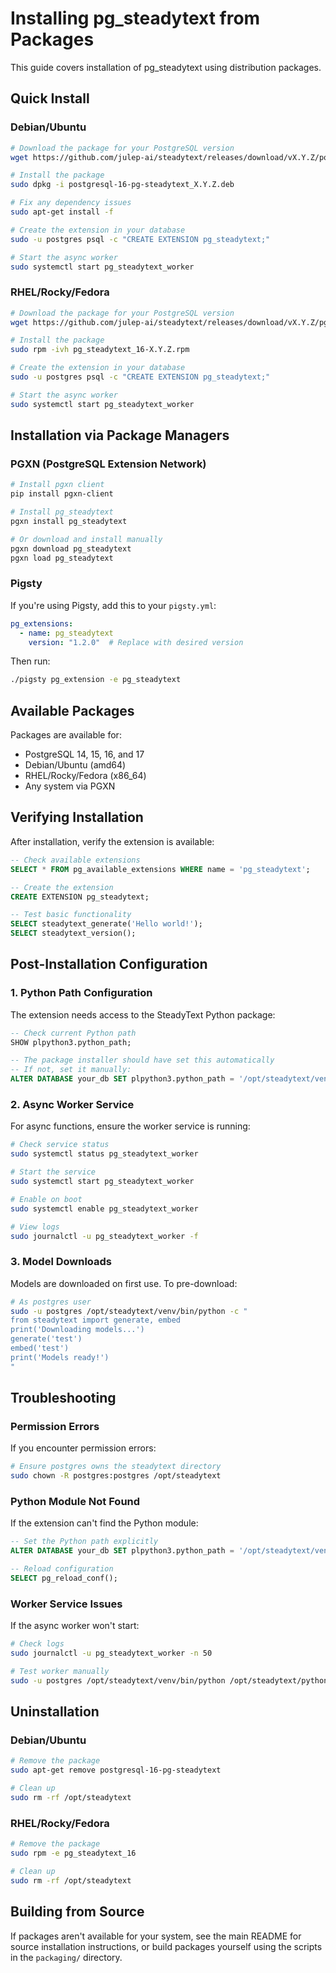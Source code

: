 # Installing pg_steadytext from Packages

This guide covers installation of pg_steadytext using distribution packages.

## Quick Install

### Debian/Ubuntu

```bash
# Download the package for your PostgreSQL version
wget https://github.com/julep-ai/steadytext/releases/download/vX.Y.Z/postgresql-16-pg-steadytext_X.Y.Z.deb

# Install the package
sudo dpkg -i postgresql-16-pg-steadytext_X.Y.Z.deb

# Fix any dependency issues
sudo apt-get install -f

# Create the extension in your database
sudo -u postgres psql -c "CREATE EXTENSION pg_steadytext;"

# Start the async worker
sudo systemctl start pg_steadytext_worker
```

### RHEL/Rocky/Fedora

```bash
# Download the package for your PostgreSQL version
wget https://github.com/julep-ai/steadytext/releases/download/vX.Y.Z/pg_steadytext_16-X.Y.Z.rpm

# Install the package
sudo rpm -ivh pg_steadytext_16-X.Y.Z.rpm

# Create the extension in your database
sudo -u postgres psql -c "CREATE EXTENSION pg_steadytext;"

# Start the async worker
sudo systemctl start pg_steadytext_worker
```

## Installation via Package Managers

### PGXN (PostgreSQL Extension Network)

```bash
# Install pgxn client
pip install pgxn-client

# Install pg_steadytext
pgxn install pg_steadytext

# Or download and install manually
pgxn download pg_steadytext
pgxn load pg_steadytext
```

### Pigsty

If you're using Pigsty, add this to your `pigsty.yml`:

```yaml
pg_extensions:
  - name: pg_steadytext
    version: "1.2.0"  # Replace with desired version
```

Then run:
```bash
./pigsty pg_extension -e pg_steadytext
```

## Available Packages

Packages are available for:
- PostgreSQL 14, 15, 16, and 17
- Debian/Ubuntu (amd64)
- RHEL/Rocky/Fedora (x86_64)
- Any system via PGXN

## Verifying Installation

After installation, verify the extension is available:

```sql
-- Check available extensions
SELECT * FROM pg_available_extensions WHERE name = 'pg_steadytext';

-- Create the extension
CREATE EXTENSION pg_steadytext;

-- Test basic functionality
SELECT steadytext_generate('Hello world!');
SELECT steadytext_version();
```

## Post-Installation Configuration

### 1. Python Path Configuration

The extension needs access to the SteadyText Python package:

```sql
-- Check current Python path
SHOW plpython3.python_path;

-- The package installer should have set this automatically
-- If not, set it manually:
ALTER DATABASE your_db SET plpython3.python_path = '/opt/steadytext/venv/lib/python3.11/site-packages';
```

### 2. Async Worker Service

For async functions, ensure the worker service is running:

```bash
# Check service status
sudo systemctl status pg_steadytext_worker

# Start the service
sudo systemctl start pg_steadytext_worker

# Enable on boot
sudo systemctl enable pg_steadytext_worker

# View logs
sudo journalctl -u pg_steadytext_worker -f
```

### 3. Model Downloads

Models are downloaded on first use. To pre-download:

```bash
# As postgres user
sudo -u postgres /opt/steadytext/venv/bin/python -c "
from steadytext import generate, embed
print('Downloading models...')
generate('test')
embed('test')
print('Models ready!')
"
```

## Troubleshooting

### Permission Errors

If you encounter permission errors:
```bash
# Ensure postgres owns the steadytext directory
sudo chown -R postgres:postgres /opt/steadytext
```

### Python Module Not Found

If the extension can't find the Python module:
```sql
-- Set the Python path explicitly
ALTER DATABASE your_db SET plpython3.python_path = '/opt/steadytext/venv/lib/python3.11/site-packages';

-- Reload configuration
SELECT pg_reload_conf();
```

### Worker Service Issues

If the async worker won't start:
```bash
# Check logs
sudo journalctl -u pg_steadytext_worker -n 50

# Test worker manually
sudo -u postgres /opt/steadytext/venv/bin/python /opt/steadytext/python/worker.py
```

## Uninstallation

### Debian/Ubuntu
```bash
# Remove the package
sudo apt-get remove postgresql-16-pg-steadytext

# Clean up
sudo rm -rf /opt/steadytext
```

### RHEL/Rocky/Fedora
```bash
# Remove the package
sudo rpm -e pg_steadytext_16

# Clean up
sudo rm -rf /opt/steadytext
```

## Building from Source

If packages aren't available for your system, see the main README for source installation instructions, or build packages yourself using the scripts in the `packaging/` directory.